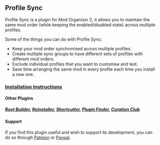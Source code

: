 ﻿## Profile Sync
Profile Sync is a plugin for Mod Organizer 2, it allows you to maintain the same mod order (while keeping the enabled/disabled state) across multiple profiles.

Some of the things you can do with Profile Sync:
- Keep your mod order synchronised across multiple profiles.
- Create multiple sync groups to have different sets of profiles with different mod orders.
- Exclude individual profiles that you want to customise and test.
- Save time arranging the same mod in every profile each time you install a new one.

### [Installation Instructions](https://kezyma.github.io/?p=profilesync)

#### Other Plugins
##### [Root Builder](https://www.nexusmods.com/skyrimspecialedition/mods/31720), [Reinstaller](https://www.nexusmods.com/skyrimspecialedition/mods/59292), [Shortcutter](https://www.nexusmods.com/skyrimspecialedition/mods/59827), [Plugin Finder](https://www.nexusmods.com/skyrimspecialedition/mods/59869), [Curation Club](https://www.nexusmods.com/skyrimspecialedition/mods/60552)

#### Support
If you find this plugin useful and wish to support its development, you can do so through [Patreon](https://www.patreon.com/KezymaOnline) or [Paypal](https://paypal.me/kezyma). 
